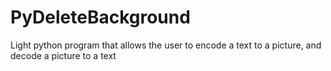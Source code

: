 # PyDeleteBackground
Light python program that allows the user to encode a text to a picture, and decode a picture to a text
